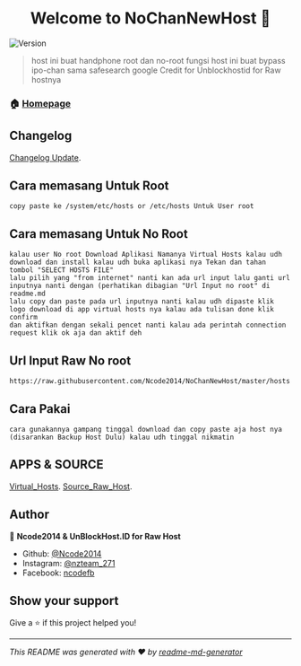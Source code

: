 <h1 align="center">Welcome to NoChanNewHost 👋</h1>
<p>
  <img alt="Version" src="https://img.shields.io/badge/version-1.0-blue.svg?cacheSeconds=2592000" />
</p>

> host ini buat handphone root dan no-root fungsi host ini buat bypass ipo-chan sama safesearch google Credit for Unblockhostid for Raw hostnya 

### 🏠 [Homepage](https://github.com/Ncode2014/NoChanNewHost)

## Changelog

[Changelog Update](https://github.com/Ncode2014/NoChanNewHost/Changelog.md).

## Cara memasang Untuk Root

```
copy paste ke /system/etc/hosts or /etc/hosts Untuk User root 
```
## Cara memasang Untuk No Root
```
kalau user No root Download Aplikasi Namanya Virtual Hosts kalau udh download dan install kalau udh buka aplikasi nya Tekan dan tahan tombol "SELECT HOSTS FILE" 
lalu pilih yang "from internet" nanti kan ada url input lalu ganti url inputnya nanti dengan (perhatikan dibagian "Url Input no root" di readme.md  
lalu copy dan paste pada url inputnya nanti kalau udh dipaste klik logo download di app virtual hosts nya kalau ada tulisan done klik confirm 
dan aktifkan dengan sekali pencet nanti kalau ada perintah connection request klik ok aja dan aktif deh
```
## Url Input Raw No root
```
https://raw.githubusercontent.com/Ncode2014/NoChanNewHost/master/hosts
```

## Cara Pakai

```
cara gunakannya gampang tinggal download dan copy paste aja host nya (disarankan Backup Host Dulu) kalau udh tinggal nikmatin
```

## APPS & SOURCE
[Virtual_Hosts](https://github.com/x-falcon/Virtual-Hosts).
[Source_Raw_Host](https://github.com/gvoze32/unblockhostid).

## Author

👤 **Ncode2014 & UnBlockHost.ID for Raw Host**

* Github: [@Ncode2014](https://github.com/Ncode2014)
* Instagram: [@nzteam_271](https://instagram.com/nzteam_271)
* Facebook: [ncodefb](https://facebook.com/skynafi2017)

## Show your support

Give a ⭐️ if this project helped you!

***
_This README was generated with ❤️ by [readme-md-generator](https://github.com/kefranabg/readme-md-generator)_
